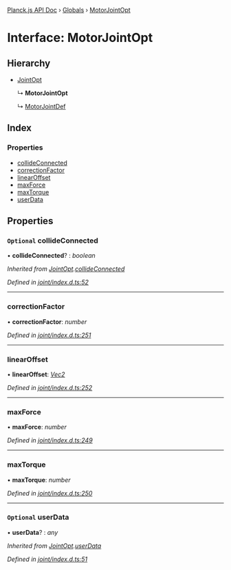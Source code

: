 [Planck.js API Doc](../README.md) › [Globals](../globals.md) › [MotorJointOpt](motorjointopt.md)

# Interface: MotorJointOpt

## Hierarchy

* [JointOpt](jointopt.md)

  ↳ **MotorJointOpt**

  ↳ [MotorJointDef](motorjointdef.md)

## Index

### Properties

* [collideConnected](motorjointopt.md#optional-collideconnected)
* [correctionFactor](motorjointopt.md#correctionfactor)
* [linearOffset](motorjointopt.md#linearoffset)
* [maxForce](motorjointopt.md#maxforce)
* [maxTorque](motorjointopt.md#maxtorque)
* [userData](motorjointopt.md#optional-userdata)

## Properties

### `Optional` collideConnected

• **collideConnected**? : *boolean*

*Inherited from [JointOpt](jointopt.md).[collideConnected](jointopt.md#optional-collideconnected)*

*Defined in [joint/index.d.ts:52](https://github.com/shakiba/planck.js/blob/b7f66f1/lib/joint/index.d.ts#L52)*

___

###  correctionFactor

• **correctionFactor**: *number*

*Defined in [joint/index.d.ts:251](https://github.com/shakiba/planck.js/blob/b7f66f1/lib/joint/index.d.ts#L251)*

___

###  linearOffset

• **linearOffset**: *[Vec2](../classes/vec2.md)*

*Defined in [joint/index.d.ts:252](https://github.com/shakiba/planck.js/blob/b7f66f1/lib/joint/index.d.ts#L252)*

___

###  maxForce

• **maxForce**: *number*

*Defined in [joint/index.d.ts:249](https://github.com/shakiba/planck.js/blob/b7f66f1/lib/joint/index.d.ts#L249)*

___

###  maxTorque

• **maxTorque**: *number*

*Defined in [joint/index.d.ts:250](https://github.com/shakiba/planck.js/blob/b7f66f1/lib/joint/index.d.ts#L250)*

___

### `Optional` userData

• **userData**? : *any*

*Inherited from [JointOpt](jointopt.md).[userData](jointopt.md#optional-userdata)*

*Defined in [joint/index.d.ts:51](https://github.com/shakiba/planck.js/blob/b7f66f1/lib/joint/index.d.ts#L51)*
